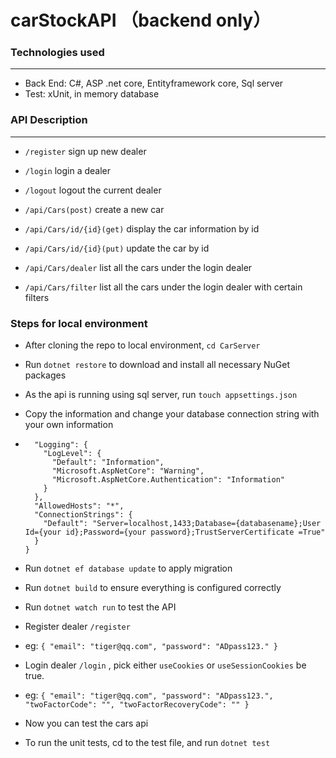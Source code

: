 # carStockAPI （backend only）

### **Technologies used**

---

- Back End: C#, ASP .net core, Entityframework core, Sql server
- Test: xUnit, in memory database

### **API Description**

---

- `/register` sign up new dealer
- `/login` login a dealer
- `/logout` logout the current dealer

- `/api/Cars(post)` create a new car
- `/api/Cars/id/{id}(get)` display the car information by id
- `/api/Cars/id/{id}(put)` update the car by id
- `/api/Cars/dealer` list all the cars under the login dealer
- `/api/Cars/filter` list all the cars under the login dealer with certain filters

### **Steps for local environment**

- After cloning the repo to local environment, `cd CarServer`
- Run `dotnet restore` to download and install all necessary NuGet packages
- As the api is running using sql server, run `touch appsettings.json`
- Copy the information and change your database connection string with your own information
- ```{
    "Logging": {
      "LogLevel": {
        "Default": "Information",
        "Microsoft.AspNetCore": "Warning",
        "Microsoft.AspNetCore.Authentication": "Information"
      }
    },
    "AllowedHosts": "*",
    "ConnectionStrings": {
      "Default": "Server=localhost,1433;Database={databasename};User Id={your id};Password={your password};TrustServerCertificate =True"
    }
  }
  ```

- Run `dotnet ef database update` to apply migration
- Run `dotnet build` to ensure everything is configured correctly
- Run `dotnet watch run` to test the API

- Register dealer `/register`
- eg:
  `{
  "email": "tiger@qq.com",
  "password": "ADpass123."
}`
- Login dealer `/login` , pick either `useCookies` or `useSessionCookies` be true.
- eg:
  `{
  "email": "tiger@qq.com",
  "password": "ADpass123.",
  "twoFactorCode": "",
  "twoFactorRecoveryCode": ""
}`

- Now you can test the cars api

- To run the unit tests, cd to the test file, and run `dotnet test`
